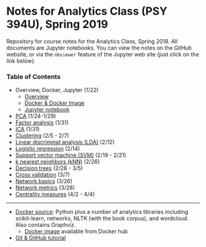 # Notes for Analytics Class (PSY 394U), Spring 2019

Repository for course notes for the Analytics Class, Spring 2018. All documents are Jupyter notebooks. You can view the notes on the GitHub website, or via the `nbviewer` feature of the Jupyter web site (just click on the link below).


### Table of Contents
* Overview, Docker, Jupyter (1/22)
  * [Overview](https://nbviewer.jupyter.org/github/sathayas/JupyterAnalyticsSpring2019/blob/master/Intro.ipynb)
  * [Docker & Docker Image](https://nbviewer.jupyter.org/github/sathayas/JupyterAnalyticsSpring2019/blob/master/Docker.ipynb)
  * [Jupyter notebook](https://nbviewer.jupyter.org/github/sathayas/JupyterAnalyticsSpring2019/blob/master/Jupyter.ipynb)
* [PCA](https://nbviewer.jupyter.org/github/sathayas/JupyterAnalyticsSpring2019/blob/master/PCA.ipynb) (1/24-1/29)
* [Factor analysis](https://nbviewer.jupyter.org/github/sathayas/JupyterAnalyticsSpring2019/blob/master/FactorAnalysis.ipynb) (1/31)
* [ICA](https://nbviewer.jupyter.org/github/sathayas/JupyterAnalyticsSpring2019/blob/master/ICA.ipynb) (1/31)
* [Clustering](https://nbviewer.jupyter.org/github/sathayas/JupyterAnalyticsSpring2019/blob/master/Clustering.ipynb) (2/5 - 2/7)
* [Linear discriminat analysis (LDA)](https://nbviewer.jupyter.org/github/sathayas/JupyterAnalyticsSpring2019/blob/master/LinDisc.ipynb) (2/12)
* [Logistic regression](https://nbviewer.jupyter.org/github/sathayas/JupyterAnalyticsSpring2019/blob/master/Logistic.ipynb) (2/14)
* [Support vector machine (SVM)](https://nbviewer.jupyter.org/github/sathayas/JupyterAnalyticsSpring2019/blob/master/SVM.ipynb) (2/19 - 2/21)
* [k nearest neighbors (kNN)](https://nbviewer.jupyter.org/github/sathayas/JupyterAnalyticsSpring2019/blob/master/NearestNeighbor.ipynb) (2/26)
* [Decision trees](https://nbviewer.jupyter.org/github/sathayas/JupyterAnalyticsSpring2019/blob/master/DecisionTree.ipynb) (2/28 - 3/5)
* [Cross validation](https://nbviewer.jupyter.org/github/sathayas/JupyterAnalyticsSpring2019/blob/master/CrossValidation.ipynb) (3/7)
* [Network basics](https://nbviewer.jupyter.org/github/sathayas/JupyterAnalyticsSpring2019/blob/master/NetworkBasics.ipynb) (3/26)
* [Network metrics](https://nbviewer.jupyter.org/github/sathayas/JupyterAnalyticsSpring2019/blob/master/NetworkStats.ipynb) (3/28)
* [Centrality measures](https://nbviewer.jupyter.org/github/sathayas/JupyterAnalyticsSpring2019/blob/master/NetworkCentral.ipynb) (4/2 - 4/4)

***
 
* [Docker source](https://github.com/sathayas/DockerSourceLibrary/edit/master/Analytics): Python plus a number of analytics libraries including scikit-learn, networkx, NLTK (with the book corpus), and wordcloud. Also contains Graphviz.
   * [Docker image](https://cloud.docker.com/u/sathayas/repository/docker/sathayas/python-analytics-bundle) available from Docker hub
* [Git & GitHub tutorial](https://nbviewer.jupyter.org/github/sathayas/JupyterPythonFall2018/blob/master/Git.ipynb)
